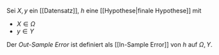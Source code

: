 Sei $X, y$ ein [[Datensatz]], $h$ eine [[Hypothese|finale Hypothese]] mit
- $X \in \Omega$
- $y \in Y$

Der *Out-Sample Error* ist definiert als [[In-Sample Error]] von $h$ auf $\Omega, Y$.